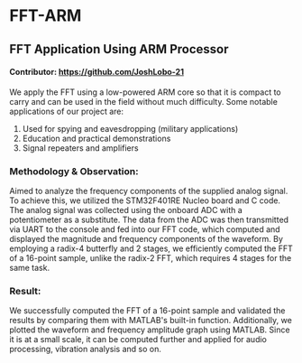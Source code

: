 # FFT-ARM
## FFT Application Using ARM Processor

#### Contributor: https://github.com/JoshLobo-21

We apply the FFT using a low-powered ARM core so that it is compact to carry and can be used in the field without much difficulty. Some notable applications of our project are:
1. Used for spying and eavesdropping (military applications)
2. Education and practical demonstrations
3. Signal repeaters and amplifiers

### Methodology & Observation:
Aimed to analyze the frequency components of the supplied analog signal. To achieve this, we utilized the STM32F401RE Nucleo board and C code. The analog signal was collected using the onboard ADC with a potentiometer as a substitute. The data from the ADC was then transmitted via UART to the console and fed into our FFT code, which computed and displayed the magnitude and frequency components of the waveform. By employing a radix-4 butterfly and 2 stages, we efficiently computed the FFT of a 16-point sample, unlike the radix-2 FFT, which requires 4 stages for the same task.

### Result:
We successfully computed the FFT of a 16-point sample and validated the results by comparing them with MATLAB's built-in function. Additionally, we plotted the waveform and frequency amplitude graph using MATLAB. Since it is at a small scale, it can be computed further and applied for audio processing, vibration analysis and so on.
